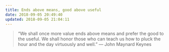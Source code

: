 ```yaml
---
title: Ends above means, good above useful
date: 2018-09-05 20:49:40
updated: 2018-09-05 21:04:11
---
```

> “We shall once more value ends above means and prefer the good to the useful. We shall honor those who can teach us how to pluck the hour and the day virtuously and well.”
> — John Maynard Keynes